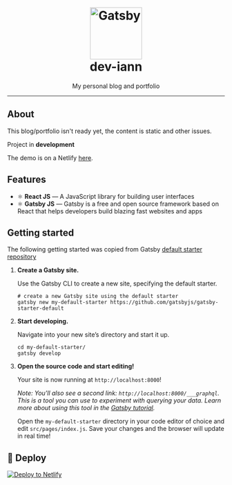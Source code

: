 <h1 align="center">
<a href="https://www.gatsbyjs.org">
  <img alt="Gatsby" src="https://www.gatsbyjs.org/monogram.svg" width="120" />
</a>
<br>
dev-iann
</h1>

<p align="center">My personal blog and portfolio</p>

<hr />

## About

<p>This blog/portfolio isn't ready yet, the content is static and other issues.</p>
<p>Project in <strong>development</strong></p>
<p>The demo is on a Netlify <a href="https://iann.dev//">here</a>.</p>

## Features

- ⚛️ **React JS** — A JavaScript library for building user interfaces
- ⚛️ **Gatsby JS** — Gatsby is a free and open source framework based on React that helps developers build blazing fast websites and apps

## Getting started

The following getting started was copied from Gatsby [default starter repository](https://github.com/gatsbyjs/gatsby-starter-default)

1.  **Create a Gatsby site.**

    Use the Gatsby CLI to create a new site, specifying the default starter.

    ```shell
    # create a new Gatsby site using the default starter
    gatsby new my-default-starter https://github.com/gatsbyjs/gatsby-starter-default
    ```

2.  **Start developing.**

    Navigate into your new site’s directory and start it up.

    ```shell
    cd my-default-starter/
    gatsby develop
    ```

3.  **Open the source code and start editing!**

    Your site is now running at `http://localhost:8000`!

    _Note: You'll also see a second link: _`http://localhost:8000/___graphql`_. This is a tool you can use to experiment with querying your data. Learn more about using this tool in the [Gatsby tutorial](https://www.gatsbyjs.org/tutorial/part-five/#introducing-graphiql)._

    Open the `my-default-starter` directory in your code editor of choice and edit `src/pages/index.js`. Save your changes and the browser will update in real time!

## 💫 Deploy

[![Deploy to Netlify](https://www.netlify.com/img/deploy/button.svg)](https://app.netlify.com/start/deploy?repository=https://github.com/gatsbyjs/gatsby-starter-default)

